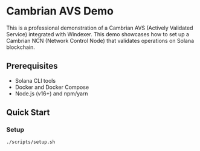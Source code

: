 # Cambrian AVS Demo

This is a professional demonstration of a Cambrian AVS (Actively Validated Service) integrated with Windexer. This demo showcases how to set up a Cambrian NCN (Network Control Node) that validates operations on Solana blockchain.

## Prerequisites

- Solana CLI tools
- Docker and Docker Compose
- Node.js (v16+) and npm/yarn

## Quick Start

### Setup

```bash
./scripts/setup.sh
```